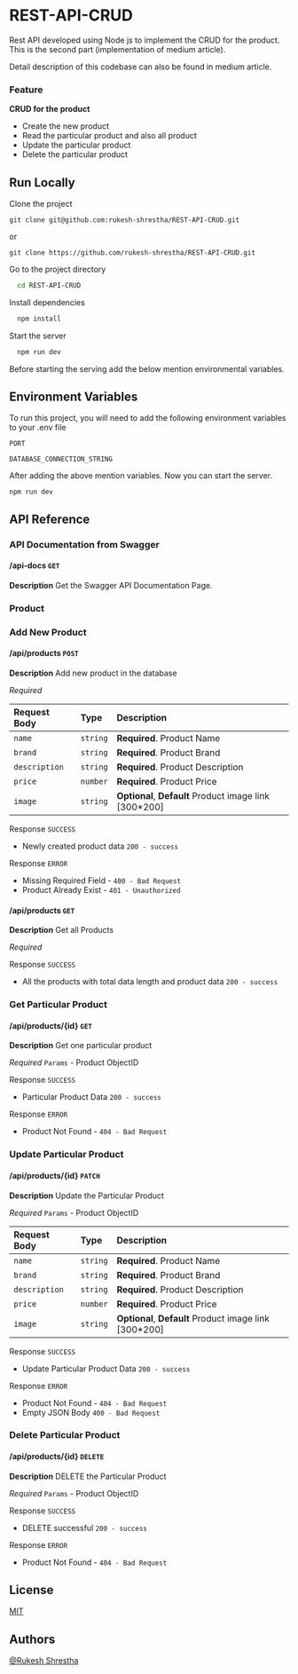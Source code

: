 
# REST-API-CRUD
Rest API developed using Node js to implement the CRUD for the product. This is the second part (implementation of medium article). 

Detail description of this codebase can also be found in medium article. 

### Feature
**CRUD for the product**
- Create the new product
- Read the particular product and also all product
- Update the particular product
- Delete the particular product





## Run Locally

Clone the project

```
git clone git@github.com:rukesh-shrestha/REST-API-CRUD.git
```
or
```
git clone https://github.com/rukesh-shrestha/REST-API-CRUD.git
```

Go to the project directory

```bash
  cd REST-API-CRUD
```

Install dependencies

```bash
  npm install
```

Start the server

```bash
  npm run dev
```

Before starting the serving add the below mention environmental variables. 


## Environment Variables

To run this project, you will need to add the following environment variables to your .env file

`PORT`

`DATABASE_CONNECTION_STRING`


After adding the above mention variables. Now you can start the server. 


```
npm run dev
```

## API Reference
### API Documentation from Swagger
#### /api-docs `GET` 

**Description**
Get the Swagger API Documentation Page.

### Product
### Add New Product
#### /api/products `POST`
**Description**
Add new product in the database

*Required*

| Request Body | Type     | Description                       |
| :-------- | :------- | :-------------------------------- |
| `name` | `string` | **Required**. Product Name |
| `brand` | `string` | **Required**. Product Brand |
| `description` | `string` | **Required**. Product Description|
| `price` | `number` | **Required**. Product Price  |
| `image` | `string` | **Optional**, **Default** Product image link [300*200] |



Response `SUCCESS`
- Newly created product data `200 - success`

Response `ERROR`
- Missing Required Field - `400 - Bad Request`
- Product Already Exist -   `401 - Unauthorized`


#### /api/products `GET`
**Description**
Get all Products 

*Required*

Response `SUCCESS`
- All the products with total data length and product data `200 - success`



### Get Particular Product
#### /api/products/{id} `GET`
**Description**
Get one particular product 

*Required*
`Params` - Product ObjectID


Response `SUCCESS`
- Particular Product Data `200 - success`

Response `ERROR`
- Product Not Found - `404 - Bad Request`


### Update Particular Product
#### /api/products/{id} `PATCH`
**Description**
Update the Particular Product

*Required*
`Params` - Product ObjectID

| Request Body | Type     | Description                       |
| :-------- | :------- | :-------------------------------- |
| `name` | `string` | **Required**. Product Name |
| `brand` | `string` | **Required**. Product Brand |
| `description` | `string` | **Required**. Product Description|
| `price` | `number` | **Required**. Product Price  |
| `image` | `string` | **Optional**, **Default** Product image link [300*200] |


Response `SUCCESS`
- Update Particular Product Data `200 - success`

Response `ERROR`
- Product Not Found - `404 - Bad Request`
- Empty JSON Body `400 - Bad Request`




### Delete Particular Product
#### /api/products/{id} `DELETE`
**Description**
DELETE the Particular Product 

*Required*
`Params` - Product ObjectID


Response `SUCCESS`
- DELETE successful `200 - success`

Response `ERROR`
- Product Not Found - `404 - Bad Request`

## License
[MIT](https://choosealicense.com/licenses/mit/)


## Authors
[@Rukesh Shrestha](https://shrestharukesh.com.np)

